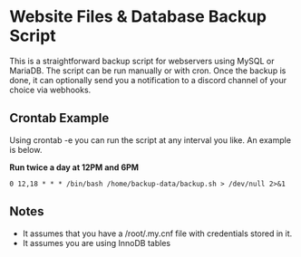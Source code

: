 # Website Files & Database Backup Script

This is a straightforward backup script for webservers using MySQL or MariaDB. The script can be run manually or with cron. Once the backup is done, it can optionally send you a notification to a discord channel of your choice via webhooks.

## Crontab Example

Using crontab -e you can run the script at any interval you like. An example is below.

**Run twice a day at 12PM and 6PM**

`0 12,18 * * * /bin/bash /home/backup-data/backup.sh > /dev/null 2>&1`

## Notes

- It assumes that you have a /root/.my.cnf file with credentials stored in it.
- It assumes you are using InnoDB tables
